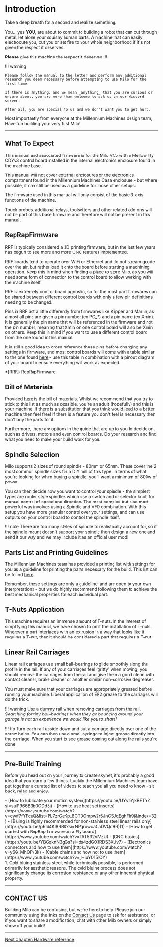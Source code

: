 # Introduction

Take a deep breath for a second and realize something.

You... yes **YOU**, are about to commit to building a robot that can cut through metal, let alone your squishy human parts.
A machine that can easily electrocute you, cut you or set fire to your whole neighborhood if it's not given the respect it deserves.

**Please** give this machine the respect it deserves !!!

!!! warning

    Please follow the manual to the letter and perform any additional research you deem necessary before attempting to use Milo for the first time.

    If there is anything, and we mean _anything_ that you are curious or unsure about, you are more than welcome to ask us on our discord server.

    After all, you are special to us and we don't want you to get hurt.

Most importantly from everyone at the Millennium Machines design team,
Have fun building your very first Milo!

---

## What To Expect

This manual and associated firmware is for the Milo V1.5 with a Mellow Fly CDYv3 control board installed in the internal electronics enclosure found in the machine base.

This manual will not cover external enclosures or the electronics compartment found in the Millennium Machines Casa enclosure - but where possible, it can still be used as a guideline for those other setups.

The firmware used in this manual will only consist of the basic 3-axis functions of the machine.

Touch probes, additional relays, toolsetters and other related add ons will not be part of this base firmware and therefore will not be present in this manual.

## RepRapFirmware

RRF is typically considered a 3D printing firmware, but in the last few years has begun to see more and more CNC features implemented.

RRF boards tend to operate over WiFi or Ethernet and do not stream gcode over the air, but rather load it onto the board before starting a machining operation. Keep this in mind when finding a place to store Milo, as you will need some form of connection to the control board to allow working with the machine itself.

RRF is extremely control board agnostic, so for the most part firmwares can be shared between different control boards with only a few pin definitions needing to be changed.

Pins in RRF act a little differently from firmwares like Klipper and Marlin, as almost all pins are given a pin number (ex PC_7)
and a pin name (ex Xmin). It is generally the pin name that will be referenced in the firmware and not the pin number, meaning that Xmin on one control board will also be Xmin on others. Keep this in mind if you want to use a different control board from the one found in this manual.

It is still a good idea to cross reference these pins before changing any settings in firmware, and most control boards will come with a table similar to the one found [here](https://teamgloomy.github.io/fly_cdyv3_pins.html) - use this table in combination with a pinout diagram of your board to ensure everything will work as expected.

*[RRF]: RepRapFirmware

## Bill of Materials

Provided [here](../../bom/sourcing_guide.md) is the bill of materials. Whilst we recommend that you try to stick to this list as much as possible, you're an adult (hopefully) and this is your machine. If there is a substitution that you think would lead to a better machine then feel free! If there is a feature you don't feel is necessary then don't buy the parts for it.

Furthermore, there are options in the guide that are up to you to decide on, such as drivers, motors and even control boards. Do your research and find what you need to make your build work for you.

## Spindle Selection

Milo supports 2 sizes of round spindle - 80mm or 65mm. These cover the 2 most common spindle sizes for a DIY mill of this type. In terms of what you're looking for when buying a spindle, you'll want a minimum of 800w of power.

You can then decide how you want to control your spindle - the simplest types are router style spindles which use a switch and or selector knob for manual control of speed and direction. The most complex but also most powerful way involves using a Spindle and VFD combination. With this setup you have more granular control over your settings, and can use outputs on your control board to control the spindle itself.

!!! note
    There are too many styles of spindle to realistically account for, so if the spindle mount doesn't support your spindle then design a new one and send it our way and we may include it as an official user mod!

## Parts List and Printing Guidelines

The Millennium Machines team has provided a printing list with settings for you as a guideline for printing the parts necessary for the build. This list can be found [here](../../printing/print_guide.md).

Remember, these settings are only a guideline, and are open to your own interpretations - but we do highly recommend following them to achieve the best mechanical properties for each individual part.

## T-Nuts Application

This machine requires an immense amount of T-nuts. In the interest of simplifying this manual, we have chosen to omit the installation of T-nuts. Wherever a part interfaces with an extrusion in a way that looks like it requires a T-nut, then it should be considered a part that requires a T-nut.

## Linear Rail Carriages

Linear rail carriages use small ball-bearings to glide smoothly along the profile in the rail. If any of your carriages feel 'gritty' when moving, you should remove the carriages from the rail and give them a good clean with contact cleaner, brake cleaner or another similar non-corrosive degreaser.


You must make sure that your carriages are appropriately greased before running your machine. Liberal application of EP2 grease to the carriages will do the trick.

!!! warning
    Use a [dummy rail](https://github.com/MillenniumMachines/Milo-v1.5/tree/main//STL%20Files/Tools/Dummy%20Rail.stl) when removing carriages from the rail. _Searching for tiny ball-bearings when they go bouncing around your garage is not an experience we would like you to share!_

!!! tip
    Turn each rail upside down and put a carriage directly over one of the screw holes. You can then use a small syringe to inject grease directly into the carriage. When you start to see grease coming out along the rails you're done.

---

## Pre-Build Training

Before you head out on your journey to create skynet, it's probably a good idea that you learn a few things. Luckily the Millennium Machines team have put together a curated list of videos to teach you all you need to know - sit back, relax and enjoy.

<div class="annotate" markdown>
- [How to lubricate your motion system](https://youtu.be/UYvhYjkBFTY?si=sulP966B3b0GDdSj)
- [How to use heat set inserts](https://www.youtube.com/watch?v=cyof7fYFcuQ&list=PL7zrGeKp_8CTDOmpwZr5JnCSJqEghFh9j&index=32)
- [Bluing is highly recommended for non-stainless steel linear rails only](https://youtu.be/p6Id4Kl8RB0?si=NPgrowcaCaDVQcHR)(1)
- [How to get started with RepRap firmware on a Fly board](https://www.youtube.com/watch?v=TAT532vIVzU)
- [CNC basics](https://youtu.be/YBGqknN3gGs?si=ds4zdG03RDS3XUv7)
- [Electronics connectors and how to use them](https://www.youtube.com/watch?v=y6G_MhQFv3k)
- [Cable chains and how not to use them](https://www.youtube.com/watch?v=_HiuY015rOY)
</div>
1. Cold bluing stainless steel, while technically possible, is performed primarily for aesthetic reasons. The cold bluing process does not significantly change its corrosion resistance or any other inherent physical property.

---

## CONTACT US

Building Milo can be confusing, but we're here to help. Please join our community using the links on the [Contact Us](../../../contact-us.md) page to ask for assistance, or if you want to share a modification, chat with other Milo owners or simply show off your build!

---

[Next Chapter: Hardware reference](./30_hardware_reference.md)
